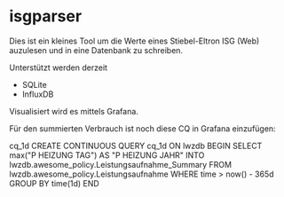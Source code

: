 # isgparser
Dies ist ein kleines Tool um die Werte eines Stiebel-Eltron ISG (Web) auzulesen und in eine Datenbank zu schreiben.

Unterstützt werden derzeit
- SQLite
- InfluxDB

Visualisiert wird es mittels Grafana.


Für den summierten Verbrauch ist noch diese CQ in Grafana einzufügen:

cq_1d   	CREATE CONTINUOUS QUERY cq_1d ON lwzdb BEGIN SELECT max("P HEIZUNG TAG") AS "P HEIZUNG JAHR" INTO lwzdb.awesome_policy.Leistungsaufnahme_Summary FROM lwzdb.awesome_policy.Leistungsaufnahme WHERE time > now() - 365d GROUP BY time(1d) END  
